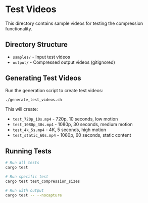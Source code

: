 # Test Videos

This directory contains sample videos for testing the compression functionality.

## Directory Structure

- `samples/` - Input test videos
- `output/` - Compressed output videos (gitignored)

## Generating Test Videos

Run the generation script to create test videos:

```bash
./generate_test_videos.sh
```

This will create:
- `test_720p_10s.mp4` - 720p, 10 seconds, low motion
- `test_1080p_30s.mp4` - 1080p, 30 seconds, medium motion  
- `test_4k_5s.mp4` - 4K, 5 seconds, high motion
- `test_static_60s.mp4` - 1080p, 60 seconds, static content

## Running Tests

```bash
# Run all tests
cargo test

# Run specific test
cargo test test_compression_sizes

# Run with output
cargo test -- --nocapture
```